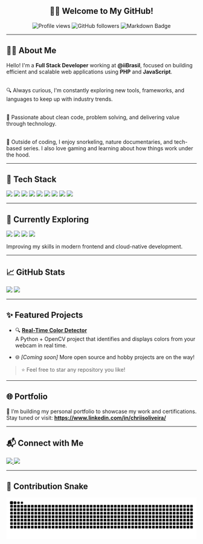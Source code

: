 <h2 align="center">👨‍💻 Welcome to My GitHub!</h2>

<p align="center">
  <img src="https://komarev.com/ghpvc/?username=vanngilha&style=flat-square&color=blue" alt="Profile views" />
  <img src="https://img.shields.io/github/followers/vanngilha?label=Followers&style=flat-square" alt="GitHub followers" />
  <img src="https://img.shields.io/badge/Made%20with-Markdown-1f425f.svg" alt="Markdown Badge" />
</p>

---

<h2 align="left">🧑‍💻 About Me</h2>

<p align="left">
  Hello! I'm a <strong>Full Stack Developer</strong> working at <strong>@iiBrasil</strong>, focused on building efficient and scalable web applications using <strong>PHP</strong> and <strong>JavaScript</strong>.<br><br>
  
  🔍 Always curious, I'm constantly exploring new tools, frameworks, and languages to keep up with industry trends.<br><br>

  🎯 Passionate about clean code, problem solving, and delivering value through technology.<br><br>

  🐬 Outside of coding, I enjoy snorkeling, nature documentaries, and tech-based series. I also love gaming and learning about how things work under the hood.
</p>

---

<h2 align="left">🧰 Tech Stack</h2>

<div align="left">
  <img src="https://cdn.jsdelivr.net/gh/devicons/devicon/icons/php/php-original.svg" height="40" />
  <img src="https://cdn.jsdelivr.net/gh/devicons/devicon/icons/javascript/javascript-original.svg" height="40" />
  <img src="https://cdn.jsdelivr.net/gh/devicons/devicon/icons/css3/css3-original.svg" height="40" />
  <img src="https://cdn.jsdelivr.net/gh/devicons/devicon/icons/docker/docker-original.svg" height="40" />
  <img src="https://cdn.jsdelivr.net/gh/devicons/devicon/icons/git/git-original.svg" height="40" />
  <img src="https://cdn.jsdelivr.net/gh/devicons/devicon/icons/github/github-original.svg" height="40" />
  <img src="https://cdn.jsdelivr.net/gh/devicons/devicon/icons/phpstorm/phpstorm-original.svg" height="40" />
  <img src="https://cdn.jsdelivr.net/gh/devicons/devicon/icons/vscode/vscode-original.svg" height="40" />
  <img src="https://cdn.jsdelivr.net/gh/devicons/devicon/icons/bitbucket/bitbucket-original.svg" height="40" />
</div>

---

<h2 align="left">🚀 Currently Exploring</h2>

<div align="left">
  <img src="https://cdn.jsdelivr.net/gh/devicons/devicon/icons/react/react-original.svg" height="40" />
  <img src="https://cdn.jsdelivr.net/gh/devicons/devicon/icons/typescript/typescript-original.svg" height="40" />
  <img src="https://cdn.jsdelivr.net/gh/devicons/devicon/icons/laravel/laravel-original.svg" height="40" />
  <img src="https://cdn.jsdelivr.net/gh/devicons/devicon/icons/azure/azure-original.svg" height="40" />
</div>

<p align="left">Improving my skills in modern frontend and cloud-native development.</p>

---

<h2 align="left">📈 GitHub Stats</h2>

<div align="left">
  <img src="https://github-readme-stats.vercel.app/api?username=vanngilha&show_icons=true&count_private=true&theme=gruvbox_light&hide_border=false" height="150" />
  <img src="https://github-readme-stats.vercel.app/api/top-langs?username=vanngilha&layout=compact&langs_count=6&theme=gruvbox_light&hide_border=false" height="150" />
</div>

---

<h2 align="left">✨ Featured Projects</h2>

- 🔍 **[Real-Time Color Detector](https://github.com/vanngilha/color-detector)**  
  A Python + OpenCV project that identifies and displays colors from your webcam in real time.

- 🌐 *[Coming soon]* More open source and hobby projects are on the way!

> ⭐ Feel free to star any repository you like!

---

<h2 align="left">🌐 Portfolio</h2>

<p align="left">
  🧠 I’m building my personal portfolio to showcase my work and certifications. Stay tuned or visit:  
  <a href="https://github.com/vanngilha](https://www.linkedin.com/in/chriisoliveira/" target="_blank"><strong>https://www.linkedin.com/in/chriisoliveira/</strong></a>
</p>

---

<h2 align="left">📬 Connect with Me</h2>

<div align="left">
  <a href="https://www.linkedin.com/in/vanngilha" target="_blank">
    <img src="https://raw.githubusercontent.com/maurodesouza/profile-readme-generator/master/src/assets/icons/social/linkedin/default.svg" width="52" />
  </a>
  <a href="https://www.instagram.com/vanngilha/" target="_blank">
    <img src="https://raw.githubusercontent.com/maurodesouza/profile-readme-generator/master/src/assets/icons/social/instagram/default.svg" width="52" />
  </a>
</div>

---

<h2 align="left">🐍 Contribution Snake</h2>

<p align="left">
  <img src="https://raw.githubusercontent.com/vanngilha/vanngilha/output/snake.svg" alt="Snake animation" />
</p>
